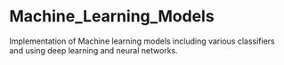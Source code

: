 # Machine_Learning_Models

Implementation of Machine learning models including various classifiers and using deep learning and neural networks.


